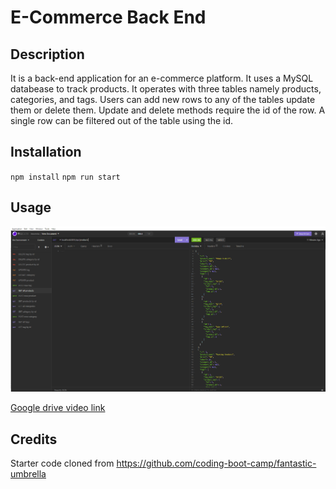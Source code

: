 # E-Commerce Back End

## Description

It is a back-end application for an e-commerce platform. It uses a MySQL databease to track products. It operates with three tables namely products, categories, and tags. Users can add new rows to any of the tables update them or delete them. Update and delete methods require the id of the row. A single row can be filtered out of the table using the id. 

## Installation

`npm install`
`npm run start`

## Usage

![alt text](assets/screenshot.png)

[Google drive video link](https://drive.google.com/file/d/1aNm5cMPzqL2rE3LCrkUH3_02cOjwlMIg/view?usp=sharing)

## Credits

Starter code cloned from https://github.com/coding-boot-camp/fantastic-umbrella